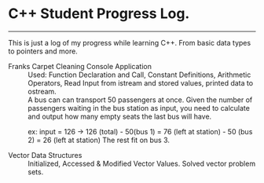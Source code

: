 # C++ Student Progress Log.
<hr/>
<p> 
This is just a log of my progress while learning C++. From basic data types to pointers and more.
</p>
<dl>
    <dt>Franks Carpet Cleaning Console Application</dt>
    <dd>
      Used: Function Declaration and Call, Constant Definitions, Arithmetic Operators, Read Input from istream and stored values, printed data to ostream.
    </dd>
    <dtTransportation Problem (Sololearn)</dt>
    <dd>
        A bus can can transport 50 passengers at once. Given the number of passengers waiting in the bus station as input, you need to calculate and output how many empty seats the last bus will have.
        <p> ex: input = 126 -> 126 (total) - 50(bus 1) = 76 (left at station) - 50 (bus 2) = 26 (left at station) The rest fit on bus 3. </p>
    </dd>
    <dt>Vector Data Structures</dt>
    <dd>
        Initialized, Accessed & Modified Vector Values.
        Solved vector problem sets.
    </dd>
</dl>
